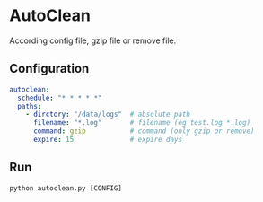 # AutoClean

According config file,  gzip file or remove file.

## Configuration

```yaml
autoclean:
  schedule: "* * * * *"
  paths:
    - dirctory: "/data/logs"  # absolute path
      filename: "*.log"       # filename (eg test.log *.log)
      command: gzip           # command (only gzip or remove)
      expire: 15              # expire days
```  

## Run

```
python autoclean.py [CONFIG]
```